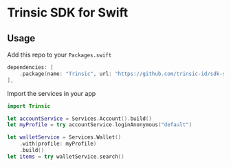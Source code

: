 # Trinsic SDK for Swift

## Usage

Add this repo to your `Packages.swift`

```swift
dependencies: [
    .package(name: "Trinsic", url: "https://github.com/trinsic-id/sdk-swift", branch: "main")
],
```

Import the services in your app

```swift
import Trinsic

let accountService = Services.Account().build()
let myProfile = try accountService.loginAnonymous("default")

let walletService = Services.Wallet()
    .with(profile: myProfile)
    .build()
let items = try walletService.search()
```